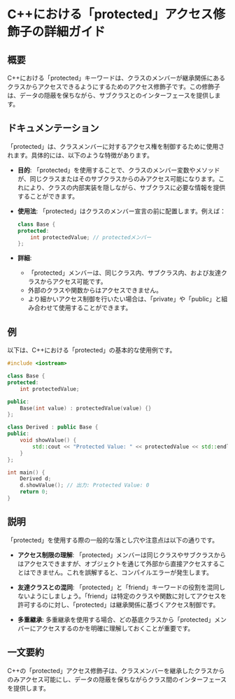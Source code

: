 <!--
Meta Description: # C++における「protected」アクセス修飾子の詳細ガイド ## 概要 C++における「protected」キーワードは、クラスのメンバーが継承関係にあるクラスからアクセスできるようにするためのアクセス修飾子です。この修飾子は、データの隠蔽を保ちながら、サブクラスとのインターフェースを提供し...
Meta Keywords: protected, base, int, protectedvalue, public
-->

# C++における「protected」アクセス修飾子の詳細ガイド

## 概要
C++における「protected」キーワードは、クラスのメンバーが継承関係にあるクラスからアクセスできるようにするためのアクセス修飾子です。この修飾子は、データの隠蔽を保ちながら、サブクラスとのインターフェースを提供します。

## ドキュメンテーション
「protected」は、クラスメンバーに対するアクセス権を制御するために使用されます。具体的には、以下のような特徴があります。

- **目的**: 「protected」を使用することで、クラスのメンバー変数やメソッドが、同じクラスまたはそのサブクラスからのみアクセス可能になります。これにより、クラスの内部実装を隠しながら、サブクラスに必要な情報を提供することができます。

- **使用法**: 「protected」はクラスのメンバー宣言の前に配置します。例えば：

  ```cpp
  class Base {
  protected:
      int protectedValue; // protectedメンバー
  };
  ```

- **詳細**: 
  - 「protected」メンバーは、同じクラス内、サブクラス内、および友達クラスからアクセス可能です。
  - 外部のクラスや関数からはアクセスできません。
  - より細かいアクセス制御を行いたい場合は、「private」や「public」と組み合わせて使用することができます。

## 例
以下は、C++における「protected」の基本的な使用例です。

```cpp
#include <iostream>

class Base {
protected:
    int protectedValue;

public:
    Base(int value) : protectedValue(value) {}
};

class Derived : public Base {
public:
    void showValue() {
        std::cout << "Protected Value: " << protectedValue << std::endl; // アクセス可能
    }
};

int main() {
    Derived d;
    d.showValue(); // 出力: Protected Value: 0
    return 0;
}
```

## 説明
「protected」を使用する際の一般的な落とし穴や注意点は以下の通りです。

- **アクセス制限の理解**: 「protected」メンバーは同じクラスやサブクラスからはアクセスできますが、オブジェクトを通じて外部から直接アクセスすることはできません。これを誤解すると、コンパイルエラーが発生します。
  
- **友達クラスとの混同**: 「protected」と「friend」キーワードの役割を混同しないようにしましょう。「friend」は特定のクラスや関数に対してアクセスを許可するのに対し、「protected」は継承関係に基づくアクセス制御です。

- **多重継承**: 多重継承を使用する場合、どの基底クラスから「protected」メンバーにアクセスするのかを明確に理解しておくことが重要です。

## 一文要約
C++の「protected」アクセス修飾子は、クラスメンバーを継承したクラスからのみアクセス可能にし、データの隠蔽を保ちながらクラス間のインターフェースを提供します。